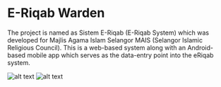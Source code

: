 # E-Riqab Warden

The project is named as Sistem E-Riqab (E-Riqab System) which was developed for Majlis
Agama Islam Selangor MAIS (Selangor Islamic Religious Council). This is a web-based system
along with an Android-based mobile app which serves as the data-entry point into the eRiqab
system.

![alt text](https://github.com/fazeel123/ERiqabWarden/blob/master/warden_1.PNG)
![alt text](https://github.com/fazeel123/ERiqabWarden/blob/master/warden_2.PNG)
